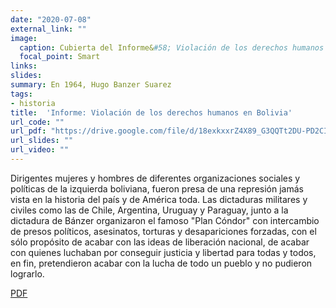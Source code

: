 ```yaml
---
date: "2020-07-08"
external_link: ""
image:
  caption: Cubierta del Informe&#58; Violación de los derechos humanos en Bolivia.
  focal_point: Smart
links: 
slides: 
summary: En 1964, Hugo Banzer Suarez
tags:
- historia
title:  'Informe: Violación de los derechos humanos en Bolivia'
url_code: ""
url_pdf: "https://drive.google.com/file/d/18exkxxrZ4X89_G3QQTt2DU-PD2CIhSdf/view?usp=sharing"
url_slides: ""
url_video: ""
---
```

Dirigentes mujeres y hombres de diferentes organizaciones sociales y políticas de la izquierda boliviana, fueron presa de una represión jamás vista en la historia del país y de América toda. Las dictaduras militares y civiles como las de Chile, Argentina, Uruguay y Paraguay, junto a la dictadura de Bánzer organizaron el famoso "Plan Cóndor" con intercambio de presos políticos, asesinatos, torturas y desapariciones forzadas, con el sólo propósito de acabar con las ideas de liberación nacional, de acabar con quienes luchaban por conseguir justicia y libertad para todas y todos, en fin, pretendieron acabar con la lucha de todo un pueblo y no pudieron lograrlo.

<div class="btn-links mb-3">
<a class="btn btn-outline-primary my-1 mr-1" href="https://drive.google.com/file/d/18exkxxrZ4X89_G3QQTt2DU-PD2CIhSdf/view?usp=sharing" target="_blank" rel="noopener">
  PDF
</a>
</div>